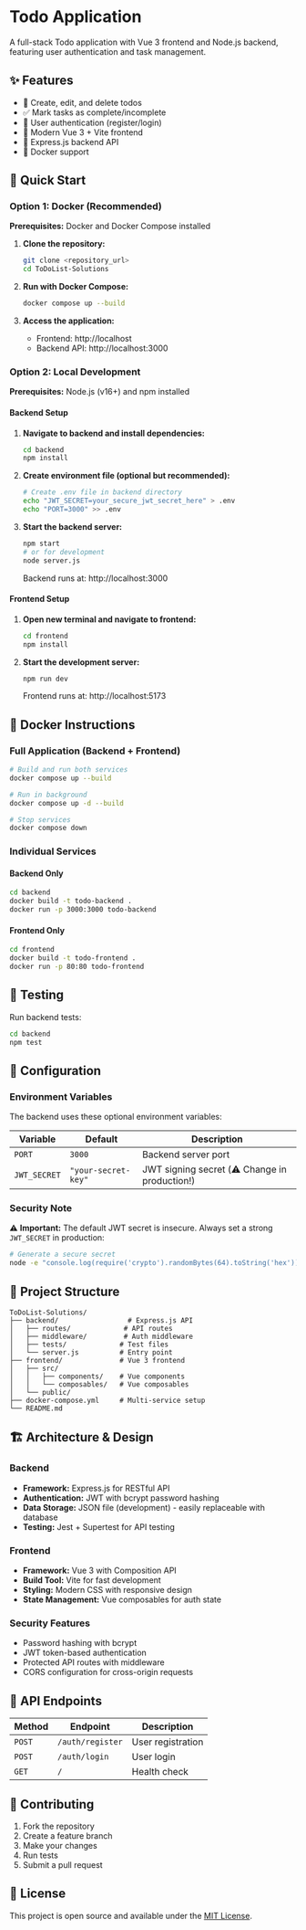 # Todo Application

A full-stack Todo application with Vue 3 frontend and Node.js backend, featuring user authentication and task management.

## ✨ Features

- 📝 Create, edit, and delete todos
- ✅ Mark tasks as complete/incomplete
- 🔐 User authentication (register/login)
- 🎨 Modern Vue 3 + Vite frontend
- 🚀 Express.js backend API
- 🐳 Docker support

## 🚀 Quick Start

### Option 1: Docker (Recommended)

**Prerequisites:** Docker and Docker Compose installed

1. **Clone the repository:**

   ```bash
   git clone <repository_url>
   cd ToDoList-Solutions
   ```

2. **Run with Docker Compose:**

   ```bash
   docker compose up --build
   ```

3. **Access the application:**
   - Frontend: http://localhost
   - Backend API: http://localhost:3000

### Option 2: Local Development

**Prerequisites:** Node.js (v16+) and npm installed

#### Backend Setup

1. **Navigate to backend and install dependencies:**

   ```bash
   cd backend
   npm install
   ```

2. **Create environment file (optional but recommended):**

   ```bash
   # Create .env file in backend directory
   echo "JWT_SECRET=your_secure_jwt_secret_here" > .env
   echo "PORT=3000" >> .env
   ```

3. **Start the backend server:**
   ```bash
   npm start
   # or for development
   node server.js
   ```
   Backend runs at: http://localhost:3000

#### Frontend Setup

1. **Open new terminal and navigate to frontend:**

   ```bash
   cd frontend
   npm install
   ```

2. **Start the development server:**
   ```bash
   npm run dev
   ```
   Frontend runs at: http://localhost:5173

## 🐳 Docker Instructions

### Full Application (Backend + Frontend)

```bash
# Build and run both services
docker compose up --build

# Run in background
docker compose up -d --build

# Stop services
docker compose down
```

### Individual Services

#### Backend Only

```bash
cd backend
docker build -t todo-backend .
docker run -p 3000:3000 todo-backend
```

#### Frontend Only

```bash
cd frontend
docker build -t todo-frontend .
docker run -p 80:80 todo-frontend
```

## 🧪 Testing

Run backend tests:

```bash
cd backend
npm test
```

## 🔧 Configuration

### Environment Variables

The backend uses these optional environment variables:

| Variable     | Default             | Description                                   |
| ------------ | ------------------- | --------------------------------------------- |
| `PORT`       | `3000`              | Backend server port                           |
| `JWT_SECRET` | `"your-secret-key"` | JWT signing secret (⚠️ Change in production!) |

### Security Note

⚠️ **Important:** The default JWT secret is insecure. Always set a strong `JWT_SECRET` in production:

```bash
# Generate a secure secret
node -e "console.log(require('crypto').randomBytes(64).toString('hex'))"
```

## 📁 Project Structure

```
ToDoList-Solutions/
├── backend/                 # Express.js API
│   ├── routes/             # API routes
│   ├── middleware/         # Auth middleware
│   ├── tests/             # Test files
│   └── server.js          # Entry point
├── frontend/              # Vue 3 frontend
│   ├── src/
│   │   ├── components/    # Vue components
│   │   └── composables/   # Vue composables
│   └── public/
├── docker-compose.yml     # Multi-service setup
└── README.md
```

## 🏗️ Architecture & Design

### Backend

- **Framework:** Express.js for RESTful API
- **Authentication:** JWT with bcrypt password hashing
- **Data Storage:** JSON file (development) - easily replaceable with database
- **Testing:** Jest + Supertest for API testing

### Frontend

- **Framework:** Vue 3 with Composition API
- **Build Tool:** Vite for fast development
- **Styling:** Modern CSS with responsive design
- **State Management:** Vue composables for auth state

### Security Features

- Password hashing with bcrypt
- JWT token-based authentication
- Protected API routes with middleware
- CORS configuration for cross-origin requests

## 🔗 API Endpoints

| Method | Endpoint         | Description       |
| ------ | ---------------- | ----------------- |
| `POST` | `/auth/register` | User registration |
| `POST` | `/auth/login`    | User login        |
| `GET`  | `/`              | Health check      |

## 🤝 Contributing

1. Fork the repository
2. Create a feature branch
3. Make your changes
4. Run tests
5. Submit a pull request

## 📄 License

This project is open source and available under the [MIT License](LICENSE).
